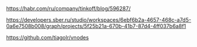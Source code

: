 https://habr.com/ru/company/tinkoff/blog/596287/

https://developers.sber.ru/studio/workspaces/6ebf6b2a-4657-468c-a7d5-0a6e7508b008/graph/projects/5f25b21a-670b-41b7-87d4-4ff037b6a8f1

https://github.com/tiagolr/vnodes
